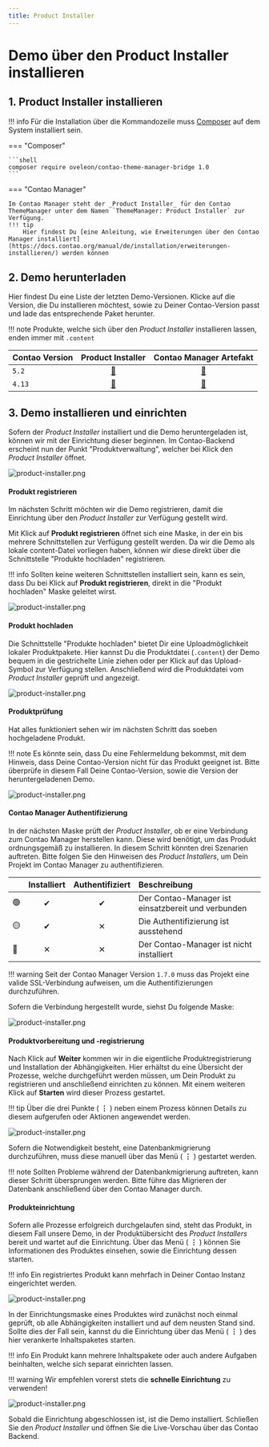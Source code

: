 ```yaml
---
title: Product Installer
---
```


# Demo über den Product Installer installieren
## 1. Product Installer installieren

!!! info
    Für die Installation über die Kommandozeile muss [Composer](https://getcomposer.org/) auf dem System installiert sein.

=== "Composer"

    ```shell
    composer require oveleon/contao-theme-manager-bridge 1.0
    ```

=== "Contao Manager"

    Im Contao Manager steht der _Product Installer_ für den Contao ThemeManager unter dem Namen `ThemeManager: Product Installer` zur Verfügung.
    !!! tip
        Hier findest Du [eine Anleitung, wie Erweiterungen über den Contao Manager installiert](https://docs.contao.org/manual/de/installation/erweiterungen-installieren/) werden können


## 2. Demo herunterladen
Hier findest Du eine Liste der letzten Demo-Versionen. Klicke auf die Version, die Du installieren möchtest, sowie zu Deiner Contao-Version passt und lade das entsprechende Paket herunter.

!!! note
    Produkte, welche sich über den _Product Installer_ installieren lassen, enden immer mit `.content`


| Contao Version |                                           Product Installer                                           |                               Contao Manager Artefakt                               |
|----------------|:-----------------------------------------------------------------------------------------------------:|:-----------------------------------------------------------------------------------:|
| `5.2`          |    [💾](https://www.contao-thememanager.com/files/demo/contao-thememanager-demo-5.2-1.0.0.content)    |  [💾](https://github.com/contao-thememanager/demo/blob/5.2/docs/demo/ctm-demo.zip)  |
| `4.13`         |   [💾](https://www.contao-thememanager.com/files/demo/contao-thememanager-demo-4.13-1.0.0.content)    |  [💾](https://github.com/contao-thememanager/demo/blob/4.13/docs/demo/ctm-demo.zip) |


## 3. Demo installieren und einrichten
Sofern der _Product Installer_ installiert und die Demo heruntergeladen ist, können wir mit der Einrichtung dieser beginnen. Im Contao-Backend erscheint nun der Punkt "Produktverwaltung", welcher bei Klick den _Product Installer_ öffnet.

![product-installer.png](../../../assets/product-installer/product-installer.png)

#### Produkt registrieren
Im nächsten Schritt möchten wir die Demo registrieren, damit die Einrichtung über den _Product Installer_ zur Verfügung gestellt wird.

Mit Klick auf **Produkt registrieren** öffnet sich eine Maske, in der ein bis mehrere Schnittstellen zur Verfügung gestellt werden. Da wir die Demo als lokale content-Datei vorliegen haben, können wir diese direkt über die Schnittstelle "Produkte hochladen" registrieren.

!!! info 
    Sollten keine weiteren Schnittstellen installiert sein, kann es sein, dass Du bei Klick auf **Produkt registrieren**, direkt in die "Produkt hochladen" Maske geleitet wirst.

![product-installer.png](../../../assets/product-installer/product-upload.png)

#### Produkt hochladen
Die Schnittstelle "Produkte hochladen" bietet Dir eine Uploadmöglichkeit lokaler Produktpakete. Hier kannst Du die Produktdatei (`.content`) der Demo bequem in die gestrichelte Linie ziehen oder per Klick auf das Upload-Symbol zur Verfügung stellen.
Anschließend wird die Produktdatei vom _Product Installer_ geprüft und angezeigt.

![product-installer.png](../../../assets/product-installer/product-uploader.png)

#### Produktprüfung
Hat alles funktioniert sehen wir im nächsten Schritt das soeben hochgeladene Produkt.

!!! note
    Es könnte sein, dass Du eine Fehlermeldung bekommst, mit dem Hinweis, dass Deine Contao-Version nicht für das Produkt geeignet ist. Bitte überprüfe in diesem Fall Deine Contao-Version, sowie die Version der heruntergeladenen Demo.

![product-installer.png](../../../assets/product-installer/product-preview.png)

#### Contao Manager Authentifizierung
In der nächsten Maske prüft der _Product Installer_, ob er eine Verbindung zum Contao Manager herstellen kann. Diese wird benötigt, um das Produkt ordnungsgemäß zu installieren.
In diesem Schritt könnten drei Szenarien auftreten. Bitte folgen Sie den Hinweisen des _Product Installers_, um Dein Projekt im Contao Manager zu authentifizieren.

|    |  Installiert  | Authentifiziert | Beschreibung                                       |
|----|:-------------:|:---------------:|:---------------------------------------------------|
| 🟢 |       ✔       |        ✔        | Der Contao-Manager ist einsatzbereit und verbunden |
| 🟡 |       ✔       |        ✕        | Die Authentifizierung ist ausstehend               |
| 🔴 |       ✕       |        ✕        | Der Contao-Manager ist nicht installiert           |

!!! warning 
    Seit der Contao Manager Version `1.7.0` muss das Projekt eine valide SSL-Verbindung aufweisen, um die Authentifizierungen durchzuführen.

Sofern die Verbindung hergestellt wurde, siehst Du folgende Maske:

![product-installer.png](../../../assets/product-installer/product-manager.png)

#### Produktvorbereitung und -registrierung
Nach Klick auf **Weiter** kommen wir in die eigentliche Produktregistrierung und Installation der Abhängigkeiten. Hier erhältst du eine Übersicht der Prozesse, welche durchgeführt werden müssen, um Dein Produkt zu registrieren und anschließend einrichten zu können.
Mit einem weiteren Klick auf **Starten** wird dieser Prozess gestartet.

!!! tip 
    Über die drei Punkte ( **⋮** ) neben einem Prozess können Details zu diesem aufgerufen oder Aktionen angewendet werden.

![product-installer.png](../../../assets/product-installer/product-process-console.png)

Sofern die Notwendigkeit besteht, eine Datenbankmigrierung durchzuführen, muss diese manuell über das Menü ( **⋮** ) gestartet werden.

!!! note
    Sollten Probleme während der Datenbankmigrierung auftreten, kann dieser Schritt übersprungen werden. Bitte führe das Migrieren der Datenbank anschließend über den Contao Manager durch.

#### Produkteinrichtung
Sofern alle Prozesse erfolgreich durchgelaufen sind, steht das Produkt, in diesem Fall unsere Demo, in der Produktübersicht des _Product Installers_ bereit und wartet auf die Einrichtung.
Über das Menü ( **⋮** ) können Sie Informationen des Produktes einsehen, sowie die Einrichtung dessen starten.

!!! info
    Ein registriertes Produkt kann mehrfach in Deiner Contao Instanz eingerichtet werden.

![product-installer.png](../../../assets/product-installer/product-products.png)

In der Einrichtungsmaske eines Produktes wird zunächst noch einmal geprüft, ob alle Abhängigkeiten installiert und auf dem neusten Stand sind. Sollte dies der Fall sein, kannst du die Einrichtung über das Menü ( **⋮** ) des hier verankerte Inhaltspaketes starten.

!!! info 
    Ein Produkt kann mehrere Inhaltspakete oder auch andere Aufgaben beinhalten, welche sich separat einrichten lassen.

!!! warning
    Wir empfehlen vorerst stets die **schnelle Einrichtung** zu verwenden!

![product-installer.png](../../../assets/product-installer/product-setup.png)

Sobald die Einrichtung abgeschlossen ist, ist die Demo installiert. Schließen Sie den _Product Installer_ und öffnen Sie die Live-Vorschau über das Contao Backend.
